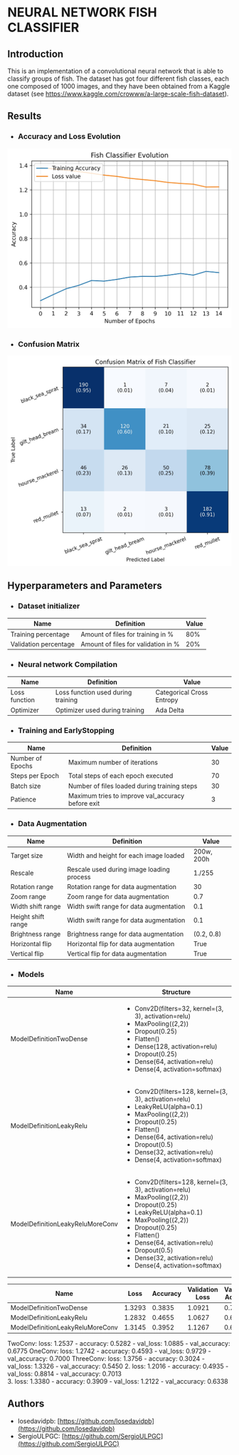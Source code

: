 # NEURAL NETWORK FISH CLASSIFIER

## Introduction

This is an implementation of a convolutional neural network that is able to classify groups of fish.
The dataset has got four different fish classes, each one composed of 1000 images, and they have been
obtained from a Kaggle dataset (see https://www.kaggle.com/crowww/a-large-scale-fish-dataset).

## Results

* ### Accuracy and Loss Evolution

![Accuracy and Loss Evolution](images/plot_accuracy_loss.jpg "Accuracy and Loss Evolution")

* ### Confusion Matrix

![Confusion Matrix](images/plot_confusion_matrix.jpg "Confusion Matrix")

## Hyperparameters and Parameters

* ### Dataset initializer
  
| Name  | Definition | Value |
| ----  | ---------- | ----- | 
| Training percentage | Amount of files for training in % | 80% |
| Validation percentage | Amount of files for validation in % | 20% |

* ### Neural network Compilation

| Name  | Definition | Value |
| ----  | ---------- | ----- |
| Loss function | Loss function used during training | Categorical Cross Entropy |
| Optimizer | Optimizer used during training | Ada Delta |

* ### Training and EarlyStopping

| Name  | Definition | Value |
| ----  | ---------- | ----- |
| Number of Epochs | Maximum number of iterations | 30 |
| Steps per Epoch  | Total steps of each epoch executed | 70 |
| Batch size | Number of files loaded during training steps | 30 |
| Patience   | Maximum tries to improve val_accuracy before exit | 3 |

* ### Data Augmentation

| Name  | Definition | Value |
| ----  | ---------- | ----- |
| Target size | Width and height for each image loaded | 200w, 200h |
| Rescale | Rescale used during image loading process | 1./255 |
| Rotation range | Rotation range for data augmentation | 30 |
| Zoom range | Zoom range for data augmentation | 0.7 |
| Width shift range | Width swift range for data augmentation | 0.1 | 
| Height shift range | Width swift range for data augmentation | 0.1 |
| Brightness range | Brightness range for data augmentation | (0.2, 0.8) |
| Horizontal flip | Horizontal flip for data augmentation | True |
| Vertical flip | Vertical flip for data augmentation | True |

* ### Models

| Name | Structure |
| ---- | --------- |
| ModelDefinitionTwoDense | <ul><li>Conv2D(filters=32, kernel=(3, 3), activation=relu)</li> <li>MaxPooling((2,2))</li> <li>Dropout(0.25)</li> <li>Flatten()</li> <li>Dense(128, activation=relu)</li> <li>Dropout(0.25)</li> <li>Dense(64, activation=relu)</li> <lI>Dense(4, activation=softmax)</li></ul> |
| ModelDefinitionLeakyRelu | <ul><li>Conv2D(filters=128, kernel=(3, 3), activation=relu)</li> <li>LeakyReLU(alpha=0.1)</li> <li>MaxPooling((2,2))</li> <li>Dropout(0.25)</li> <li>Flatten()</li> <li>Dense(64, activation=relu)</li> <li>Dropout(0.5)</li> <li>Dense(32, activation=relu)</li> <li>Dense(4, activation=softmax)</li></ul> |
| ModelDefinitionLeakyReluMoreConv | <ul><li>Conv2D(filters=128, kernel=(3, 3), activation=relu)</li> <li>MaxPooling((2,2))</li> <li>Dropout(0.25)</li> <li>LeakyReLU(alpha=0.1)</li> <li>MaxPooling((2,2))</li> <li>Dropout(0.25)</li> <li>Flatten()</li> <li>Dense(64, activation=relu)</li> <li>Dropout(0.5)</li> <li>Dense(32, activation=relu)</li> <li>Dense(4, activation=softmax)</li></ul> |

| Name | Loss | Accuracy | Validation Loss | Validation Accuracy |
| ---- | ---- | -------- | --------------- | ------------------- |
| ModelDefinitionTwoDense | 1.3293 | 0.3835 | 1.0921 | 0.7097 |
| ModelDefinitionLeakyRelu | 1.2832 | 0.4655 | 1.0627 | 0.6625 |
| ModelDefinitionLeakyReluMoreConv  | 1.3145 | 0.3952 | 1.1267 | 0.6525 |

TwoConv: loss: 1.2537 - accuracy: 0.5282 - val_loss: 1.0885 - val_accuracy: 0.6775
OneConv: loss: 1.2742 - accuracy: 0.4593 - val_loss: 0.9729 - val_accuracy: 0.7000
ThreeConv: loss: 1.3756 - accuracy: 0.3024 - val_loss: 1.3326 - val_accuracy: 0.5450
2. loss: 1.2016 - accuracy: 0.4935 - val_loss: 0.8814 - val_accuracy: 0.7013   
3. loss: 1.3380 - accuracy: 0.3909 - val_loss: 1.2122 - val_accuracy: 0.6338

## Authors

- losedavidpb: [https://github.com/losedavidpb](https://github.com/losedavidpb)
- SergioULPGC: [https://github.com/SergioULPGC](https://github.com/SergioULPGC)
